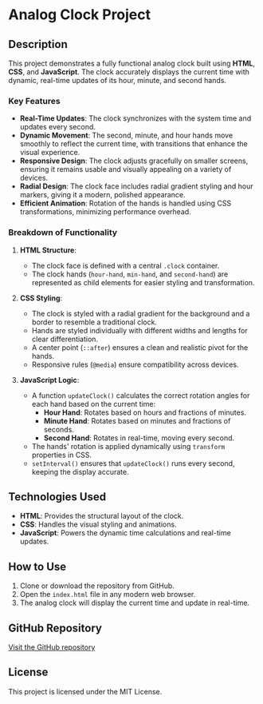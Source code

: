 # Analog Clock Project

## Description
This project demonstrates a fully functional analog clock built using **HTML**, **CSS**, and **JavaScript**. The clock accurately displays the current time with dynamic, real-time updates of its hour, minute, and second hands.

### Key Features
- **Real-Time Updates**: The clock synchronizes with the system time and updates every second.
- **Dynamic Movement**: The second, minute, and hour hands move smoothly to reflect the current time, with transitions that enhance the visual experience.
- **Responsive Design**: The clock adjusts gracefully on smaller screens, ensuring it remains usable and visually appealing on a variety of devices.
- **Radial Design**: The clock face includes radial gradient styling and hour markers, giving it a modern, polished appearance.
- **Efficient Animation**: Rotation of the hands is handled using CSS transformations, minimizing performance overhead.

### Breakdown of Functionality
1. **HTML Structure**:
   - The clock face is defined with a central `.clock` container.
   - The clock hands (`hour-hand`, `min-hand`, and `second-hand`) are represented as child elements for easier styling and transformation.

2. **CSS Styling**:
   - The clock is styled with a radial gradient for the background and a border to resemble a traditional clock.
   - Hands are styled individually with different widths and lengths for clear differentiation.
   - A center point (`::after`) ensures a clean and realistic pivot for the hands.
   - Responsive rules (`@media`) ensure compatibility across devices.

3. **JavaScript Logic**:
   - A function `updateClock()` calculates the correct rotation angles for each hand based on the current time:
     - **Hour Hand**: Rotates based on hours and fractions of minutes.
     - **Minute Hand**: Rotates based on minutes and fractions of seconds.
     - **Second Hand**: Rotates in real-time, moving every second.
   - The hands' rotation is applied dynamically using `transform` properties in CSS.
   - `setInterval()` ensures that `updateClock()` runs every second, keeping the display accurate.

## Technologies Used
- **HTML**: Provides the structural layout of the clock.
- **CSS**: Handles the visual styling and animations.
- **JavaScript**: Powers the dynamic time calculations and real-time updates.

## How to Use
1. Clone or download the repository from GitHub.
2. Open the `index.html` file in any modern web browser.
3. The analog clock will display the current time and update in real-time.

## GitHub Repository
[Visit the GitHub repository](https://github.com/Stevo-08/Analoge-Watch-JS-CSS_HTML)

## License
This project is licensed under the MIT License.
